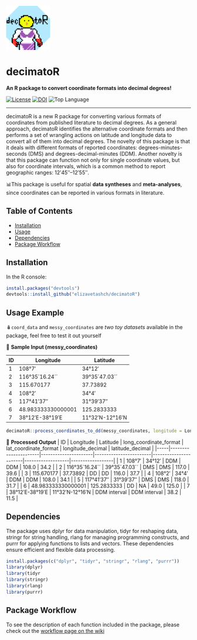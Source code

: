 <p align="left">
  <img src="documentation/decimatoR_logo.png" alt="decimatoR logo" width="120">
</p>

<h1 align="left">decimatoR</h1>

<p align="left">
  <b> An R package to convert coordinate formats into decimal degrees!</b><br>
</p>

<p align="left">
  <a href="./LICENSE"><img src="https://img.shields.io/github/license/Ileriayo/markdown-badges?style=for-the-badge" alt="License"></a>
  <a href="https://doi.org/10.5281/zenodo.14855697"><img src="http://img.shields.io/badge/DOI-10.5281/zenodo.14855697-B31B1B.svg" alt="DOI"></a>
  <img src="https://img.shields.io/github/languages/top/elizavetashch/decimatoR?style=for-the-badge" alt="Top Language">
</p>

---


decimatoR is a new R package for converting various formats of coordinates from published literature to decimal degrees. As a general approach, decimatoR identifies the alternative coordinate formats and then performs a set of wrangling actions on latitude and longitude data to convert all of them into decimal degrees. The novelty of this package is that it deals with different formats of reported coordinates: degrees-minutes-seconds (DMS) and degrees-decimal-minutes (DDM). Another novelty is that this package can function not only for single coordinate values, but also for coordinate intervals, which is a common method to report geographic ranges: 12ʹ45ʺ–12ʹ55ʺ. 


📊This package is useful for spatial **data syntheses** and **meta-analyses**, since coordinates can be reported in various formats in literature. 

## Table of Contents
- [Installation](#installation)
- [Usage](#usage-example)
- [Dependencies](#dependencies)
- [Package Workflow](#package-workflow)


## Installation 
In the R console: 

```R
install.packages("devtools")
devtools::install_github("elizavetashch/decimatoR")
```

## Usage Example
🪆`coord_data` and `messy_coordinates` are *two toy datasets* available in the package, feel free to test it out yourself


📝 **Sample Input (messy_coordinates)**

| ID  | Longitude            | Latitude             |
|-----|----------------------|----------------------|
| 1   | 108°7′              | 34°12′              |
| 2   | 116°35´16.24´´      | 39°35´47.03´´       |
| 3   | 115.670177          | 37.73892            |
| 4   | 108°2′              | 34°4′               |
| 5   | 117°41′37″          | 31°39′37″          |
| 6   | 48.983333330000001  | 125.2833333        |
| 7   | 38°12ʹE-38°19ʹE     | 11°32ʹN-12°16ʹN    |


```R
decimatoR::process_coordinates_to_dd(messy_coordinates, longitude = Longitude, latitude = Latitude)
```
🔄 **Processed Output**
| ID  | Longitude            | Latitude             | long_coordinate_format | lat_coordinate_format | longitude_decimal | latitude_decimal |
|-----|----------------------|----------------------|------------------------|-----------------------|-------------------|------------------|
| 1   | 108°7′              | 34°12′              | DDM                    | DDM                   | 108.0             | 34.2             |
| 2   | 116°35´16.24´´      | 39°35´47.03´´       | DMS                    | DMS                   | 117.0             | 39.6             |
| 3   | 115.670177          | 37.73892            | DD                     | DD                    | 116.0             | 37.7             |
| 4   | 108°2′              | 34°4′               | DDM                    | DDM                   | 108.0             | 34.1             |
| 5   | 117°41′37″          | 31°39′37″          | DMS                    | DMS                   | 118.0             | 31.7             |
| 6   | 48.983333330000001  | 125.2833333        | DD                     | NA                    | 49.0              | 125.0            |
| 7   | 38°12ʹE-38°19ʹE     | 11°32ʹN-12°16ʹN    | DDM interval           | DDM interval                    | 38.2              | 11.5             |


## Dependencies 

The package uses dplyr for data manipulation, tidyr for reshaping data, stringr for string handling, rlang for managing programming constructs, and purrr for applying functions to lists and vectors. These dependencies ensure efficient and flexible data processing.
```R
install.packages(c("dplyr", "tidyr", "stringr", "rlang", "purrr"))
library(dplyr)
library(tidyr
library(stringr)
library(rlang)
library(purrr)
```
## Package Workflow 
To see the description of each function included in the package, please check out the [workflow page on the wiki](https://github.com/elizavetashch/decimatoR/wiki/The-decimatoR-workflow)


